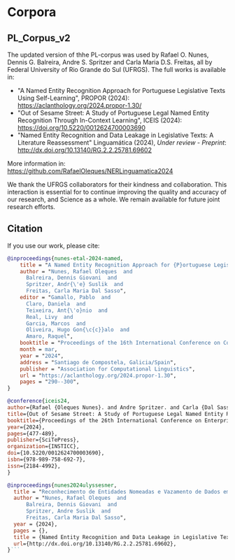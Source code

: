 # Corpora
## PL_Corpus_v2
The updated version of thhe PL-corpus was used by Rafael O. Nunes, Dennis G. Balreira, Andre S. Spritzer and Carla Maria D.S. Freitas, all by Federal University of Rio Grande do Sul (UFRGS).
The full works is available in:
- "A Named Entity Recognition Approach for Portuguese Legislative Texts Using Self-Learning", PROPOR (2024): https://aclanthology.org/2024.propor-1.30/
- "Out of Sesame Street: A Study of Portuguese Legal Named Entity Recognition Through In-Context Learning", ICEIS (2024): https://doi.org/10.5220/0012624700003690
- "Named Entity Recognition and Data Leakage in Legislative Texts: A Literature Reassessment" Linguamática (2024), *Under review - Preprint*: http://dx.doi.org/10.13140/RG.2.2.25781.69602

More information in: https://github.com/RafaelOleques/NERLinguamatica2024

We thank the UFRGS collaborators for their kindness and collaboration. 
This interaction is essential for to continue improving the quality and accuracy of our research, and Science as a whole. We remain available for future joint research efforts.

## Citation
If you use our work, please cite:
``` bibtex
@inproceedings{nunes-etal-2024-named,
    title = "A Named Entity Recognition Approach for {P}ortuguese Legislative Texts Using Self-Learning",
    author = "Nunes, Rafael Oleques  and
      Balreira, Dennis Giovani  and
      Spritzer, Andr{\'e} Suslik  and
      Freitas, Carla Maria Dal Sasso",
    editor = "Gamallo, Pablo  and
      Claro, Daniela  and
      Teixeira, Ant{\'o}nio  and
      Real, Livy  and
      Garcia, Marcos  and
      Oliveira, Hugo Gon{\c{c}}alo  and
      Amaro, Raquel",
    booktitle = "Proceedings of the 16th International Conference on Computational Processing of Portuguese - Vol. 1",
    month = mar,
    year = "2024",
    address = "Santiago de Compostela, Galicia/Spain",
    publisher = "Association for Computational Linguistics",
    url = "https://aclanthology.org/2024.propor-1.30",
    pages = "290--300",
}
```
``` bibtex
@conference{iceis24,
author={Rafael {Oleques Nunes}. and Andre Spritzer. and Carla {Dal Sasso Freitas}. and Dennis Balreira.},
title={Out of Sesame Street: A Study of Portuguese Legal Named Entity Recognition Through In-Context Learning},
booktitle={Proceedings of the 26th International Conference on Enterprise Information Systems - Volume 1: ICEIS},
year={2024},
pages={477-489},
publisher={SciTePress},
organization={INSTICC},
doi={10.5220/0012624700003690},
isbn={978-989-758-692-7},
issn={2184-4992},
}
```
``` bibtex
@inproceedings{nunes2024ulyssesner,
  title = "Reconhecimento de Entidades Nomeadas e Vazamento de Dados em Textos Legislativos: Uma Reavaliação da Literatura",
  author = "Nunes, Rafael Oleques  and
      Balreira, Dennis Giovani  and
      Spritzer, Andre Suslik  and
      Freitas, Carla Maria Dal Sasso",
  year = {2024},
  pages = {},
  title = {Named Entity Recognition and Data Leakage in Legislative Texts: A Literature Reassessment},
  url={http://dx.doi.org/10.13140/RG.2.2.25781.69602},
}```

